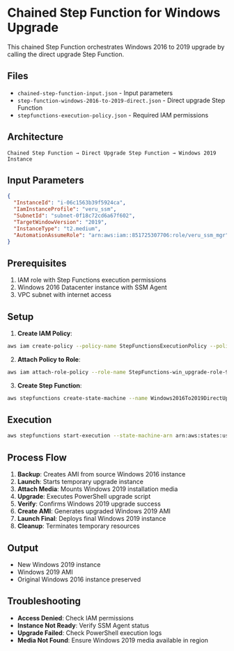 # Chained Step Function for Windows Upgrade

This chained Step Function orchestrates Windows 2016 to 2019 upgrade by calling the direct upgrade Step Function.

## Files

- `chained-step-function-input.json` - Input parameters
- `step-function-windows-2016-to-2019-direct.json` - Direct upgrade Step Function
- `stepfunctions-execution-policy.json` - Required IAM permissions

## Architecture

```
Chained Step Function → Direct Upgrade Step Function → Windows 2019 Instance
```

## Input Parameters

```json
{
  "InstanceId": "i-06c1563b39f5924ca",
  "IamInstanceProfile": "veru_ssm",
  "SubnetId": "subnet-0f18c72cd6a67f602",
  "TargetWindowVersion": "2019",
  "InstanceType": "t2.medium",
  "AutomationAssumeRole": "arn:aws:iam::851725307706:role/veru_ssm_mgr"
}
```

## Prerequisites

1. IAM role with Step Functions execution permissions
2. Windows 2016 Datacenter instance with SSM Agent
3. VPC subnet with internet access

## Setup

1. **Create IAM Policy**:
```bash
aws iam create-policy --policy-name StepFunctionsExecutionPolicy --policy-document file://stepfunctions-execution-policy.json
```

2. **Attach Policy to Role**:
```bash
aws iam attach-role-policy --role-name StepFunctions-win_upgrade-role-92c2utboe --policy-arn arn:aws:iam::730335587648:policy/StepFunctionsExecutionPolicy
```

3. **Create Step Function**:
```bash
aws stepfunctions create-state-machine --name Windows2016To2019DirectUpgrade --definition file://step-function-windows-2016-to-2019-direct.json --role-arn arn:aws:iam::730335587648:role/StepFunctions-win_upgrade-role-92c2utboe
```

## Execution

```bash
aws stepfunctions start-execution --state-machine-arn arn:aws:states:us-east-1:730335587648:stateMachine:Windows2016To2019DirectUpgrade --input file://chained-step-function-input.json
```

## Process Flow

1. **Backup**: Creates AMI from source Windows 2016 instance
2. **Launch**: Starts temporary upgrade instance
3. **Attach Media**: Mounts Windows 2019 installation media
4. **Upgrade**: Executes PowerShell upgrade script
5. **Verify**: Confirms Windows 2019 upgrade success
6. **Create AMI**: Generates upgraded Windows 2019 AMI
7. **Launch Final**: Deploys final Windows 2019 instance
8. **Cleanup**: Terminates temporary resources

## Output

- New Windows 2019 instance
- Windows 2019 AMI
- Original Windows 2016 instance preserved

## Troubleshooting

- **Access Denied**: Check IAM permissions
- **Instance Not Ready**: Verify SSM Agent status
- **Upgrade Failed**: Check PowerShell execution logs
- **Media Not Found**: Ensure Windows 2019 media available in region
